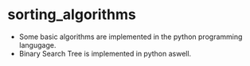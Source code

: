 # sorting_algorithms

* Some basic algorithms are implemented in the python programming langugage.
* Binary Search Tree is implemented in python aswell.
